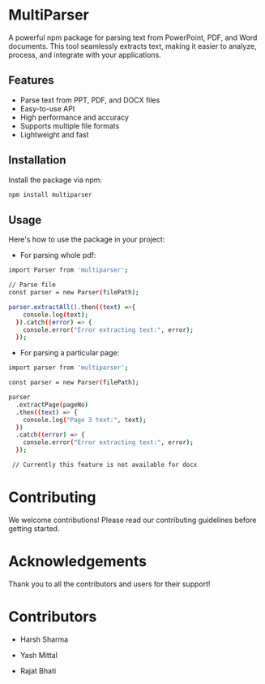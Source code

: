 # MultiParser

A powerful npm package for parsing text from PowerPoint, PDF, and Word documents. This tool seamlessly extracts text, making it easier to analyze, process, and integrate with your applications.

## Features

- Parse text from PPT, PDF, and DOCX files
- Easy-to-use API
- High performance and accuracy
- Supports multiple file formats
- Lightweight and fast

## Installation

Install the package via npm:

```bash
npm install multiparser
```

## Usage

Here's how to use the package in your project:

- For parsing whole pdf:

```bash
import Parser from 'multiparser';

// Parse file
const parser = new Parser(filePath);

parser.extractAll().then((text) =>{
    console.log(text);
  }).catch((error) => {
    console.error("Error extracting text:", error);
  });
```

- For parsing a particular page:

```bash
import parser from 'multiparser';

const parser = new Parser(filePath);

parser
  .extractPage(pageNo)
  .then((text) => {
    console.log("Page 3 text:", text);
  })
  .catch((error) => {
    console.error("Error extracting text:", error);
  });

 // Currently this feature is not available for docx
```

# Contributing

We welcome contributions! Please read our contributing guidelines before getting started.

# Acknowledgements

Thank you to all the contributors and users for their support!

# Contributors

- Harsh Sharma

- Yash Mittal

- Rajat Bhati
